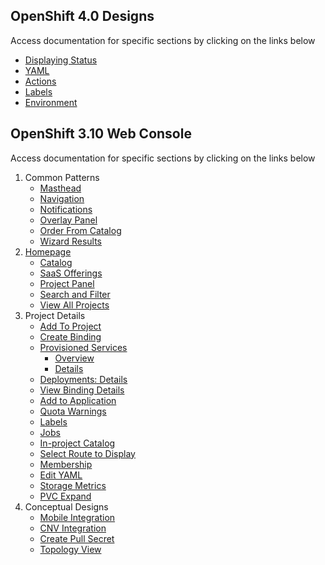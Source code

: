 ## OpenShift 4.0 Designs
Access documentation for specific sections by clicking on the links below
- [Displaying Status](http://openshift.github.io/openshift-origin-design/web-console/4.0-designs/status/status)
- [YAML](http://openshift.github.io/openshift-origin-design/web-console/4.0-designs/code-editors/code-editors)
- [Actions](http://openshift.github.io/openshift-origin-design/web-console/4.0-designs/actions/actions)
- [Labels](http://openshift.github.io/openshift-origin-design/web-console/4.0-designs/labels/labels)
- [Environment](http://openshift.github.io/openshift-origin-design/web-console/4.0-designs/environment/environment)



## OpenShift 3.10 Web Console
Access documentation for specific sections by clicking on the links below

1. Common Patterns
	- [Masthead](http://openshift.github.io/openshift-origin-design/web-console/patterns/masthead)
	- [Navigation](http://openshift.github.io/openshift-origin-design/web-console/patterns/navigation)
	- [Notifications](http://openshift.github.io/openshift-origin-design/web-console/patterns/notifications)
	- [Overlay Panel](http://openshift.github.io/openshift-origin-design/web-console/patterns/overlay-panel)
	- [Order From Catalog](http://openshift.github.io/openshift-origin-design/web-console/patterns/order-from-catalog)
	- [Wizard Results](http://openshift.github.io/openshift-origin-design/web-console/patterns/wizard-results)
1. [Homepage](http://openshift.github.io/openshift-origin-design/web-console/homepage/homepage)
	- [Catalog](http://openshift.github.io/openshift-origin-design/web-console/homepage/catalog)
	- [SaaS Offerings](http://openshift.github.io/openshift-origin-design/web-console/homepage/offerings)
	- [Project Panel](http://openshift.github.io/openshift-origin-design/web-console/homepage/project-panel)
	- [Search and Filter](http://openshift.github.io/openshift-origin-design/web-console/homepage/search-filter)
	- [View All Projects](http://openshift.github.io/openshift-origin-design/web-console/homepage/full-projects-list)
1. Project Details
	- [Add To Project](http://openshift.github.io/openshift-origin-design/web-console/project-details/add-to-project)
	- [Create Binding](http://openshift.github.io/openshift-origin-design/web-console/project-details/binding-in-project)
	- [Provisioned Services](http://openshift.github.io/openshift-origin-design/web-console/project-details/provisioned-services)
		- [Overview](http://openshift.github.io/openshift-origin-design/web-console/project-details/provisioned-services-overview)
		- [Details](http://openshift.github.io/openshift-origin-design/web-console/project-details/provisioned-service-details)
	- [Deployments: Details](http://openshift.github.io/openshift-origin-design/web-console/project-details/deployment-details)
	- [View Binding Details](http://openshift.github.io/openshift-origin-design/web-console/project-details/binding-details)
	- [Add to Application](http://openshift.github.io/openshift-origin-design/web-console/project-details/add-to-application)
	- [Quota Warnings](http://openshift.github.io/openshift-origin-design/web-console/project-details/quota-warnings)
	- [Labels](http://openshift.github.io/openshift-origin-design/web-console/project-details/labels)
	- [Jobs](http://openshift.github.io/openshift-origin-design/web-console/project-details/jobs)
	- [In-project Catalog](http://openshift.github.io/openshift-origin-design/web-console/project-details/in-project-catalog)
	- [Select Route to Display](http://openshift.github.io/openshift-origin-design/web-console/project-details/select-route)
	- [Membership](http://openshift.github.io/openshift-origin-design/web-console/project-details/membership)
	- [Edit YAML](http://openshift.github.io/openshift-origin-design/web-console/project-details/edit-yaml)
	- [Storage Metrics](http://openshift.github.io/openshift-origin-design/web-console/project-details/storage-metrics)
	- [PVC Expand](http://openshift.github.io/openshift-origin-design/web-console/project-details/pvc-expand)
1. Conceptual Designs
	- [Mobile Integration](http://openshift.github.io/openshift-origin-design/web-console/conceptual-designs/mobile)
	- [CNV Integration](http://openshift.github.io/openshift-origin-design/web-console/conceptual-designs/cnv)
	- [Create Pull Secret](http://openshift.github.io/openshift-origin-design/web-console/conceptual-designs/pull-secret)
	- [Topology View](http://openshift.github.io/openshift-origin-design/web-console/conceptual-designs/topology)
